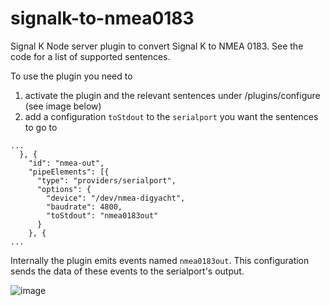 # signalk-to-nmea0183
Signal K Node server plugin to convert Signal K to NMEA 0183. See the code for a list of supported sentences.

To use the plugin you need to 
1. activate the plugin and the relevant sentences under /plugins/configure (see image below)
2. add a configuration `toStdout` to the `serialport` you want the sentences to go to

```
...
  }, {
    "id": "nmea-out",
    "pipeElements": [{
      "type": "providers/serialport",
      "options": {
        "device": "/dev/nmea-digyacht",
        "baudrate": 4800,
        "toStdout": "nmea0183out"
      }
    }, {
...
```

Internally the plugin emits events named `nmea0183out`. This configuration sends the data of these events to the serialport's output.



![image](https://user-images.githubusercontent.com/1049678/27145294-e21dd896-513d-11e7-9ebc-1e1d4b6cf0db.png)


